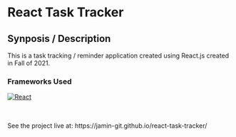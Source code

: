 # React Task Tracker

## Synposis / Description
This is a task tracking / reminder application created using React.js created in Fall of 2021.

### Frameworks Used
[![React][React.js]][React-url]


<br>
<br>
See the project live at: https://jamin-git.github.io/react-task-tracker/

[React.js]: https://img.shields.io/badge/React-20232A?style=for-the-badge&logo=react&logoColor=61DAFB
[React-url]: https://reactjs.org/
